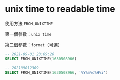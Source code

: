 # unix time to readable time

使用方法 `FROM_UNIXTIME`

第一個參數：`unix time`

第二個參數：`format`（可選）

```sql
-- 2021-09-01 23:09:26
SELECT FROM_UNIXTIME(1630508966)

-- 202109012309
SELECT FROM_UNIXTIME(1630508966, '%Y%m%d%H%i')
```
